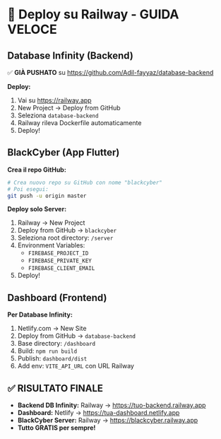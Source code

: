 # 🚀 Deploy su Railway - GUIDA VELOCE

## Database Infinity (Backend)

✅ **GIÀ PUSHATO** su https://github.com/Adil-fayyaz/database-backend

**Deploy:**
1. Vai su https://railway.app
2. New Project → Deploy from GitHub
3. Seleziona `database-backend`
4. Railway rileva Dockerfile automaticamente
5. Deploy!

## BlackCyber (App Flutter)

**Crea il repo GitHub:**
```bash
# Crea nuovo repo su GitHub con nome "blackcyber"
# Poi esegui:
git push -u origin master
```

**Deploy solo Server:**
1. Railway → New Project
2. Deploy from GitHub → `blackcyber` 
3. Seleziona root directory: `/server`
4. Environment Variables:
   - `FIREBASE_PROJECT_ID`
   - `FIREBASE_PRIVATE_KEY`
   - `FIREBASE_CLIENT_EMAIL`
5. Deploy!

## Dashboard (Frontend)

**Per Database Infinity:**
1. Netlify.com → New Site
2. Deploy from GitHub → `database-backend`
3. Base directory: `/dashboard`
4. Build: `npm run build`
5. Publish: `dashboard/dist`
6. Add env: `VITE_API_URL` con URL Railway

## ✅ RISULTATO FINALE

- **Backend DB Infinity:** Railway → https://tuo-backend.railway.app
- **Dashboard:** Netlify → https://tua-dashboard.netlify.app
- **BlackCyber Server:** Railway → https://blackcyber.railway.app
- **Tutto GRATIS per sempre!**


